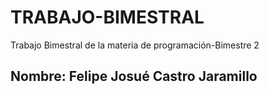 # TRABAJO-BIMESTRAL
Trabajo Bimestral de la materia de programación-Bimestre 2

## Nombre: Felipe Josué Castro Jaramillo
